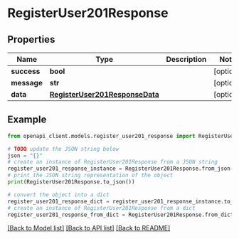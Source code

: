 # RegisterUser201Response


## Properties

Name | Type | Description | Notes
------------ | ------------- | ------------- | -------------
**success** | **bool** |  | [optional] 
**message** | **str** |  | [optional] 
**data** | [**RegisterUser201ResponseData**](RegisterUser201ResponseData.md) |  | [optional] 

## Example

```python
from openapi_client.models.register_user201_response import RegisterUser201Response

# TODO update the JSON string below
json = "{}"
# create an instance of RegisterUser201Response from a JSON string
register_user201_response_instance = RegisterUser201Response.from_json(json)
# print the JSON string representation of the object
print(RegisterUser201Response.to_json())

# convert the object into a dict
register_user201_response_dict = register_user201_response_instance.to_dict()
# create an instance of RegisterUser201Response from a dict
register_user201_response_from_dict = RegisterUser201Response.from_dict(register_user201_response_dict)
```
[[Back to Model list]](../README.md#documentation-for-models) [[Back to API list]](../README.md#documentation-for-api-endpoints) [[Back to README]](../README.md)



